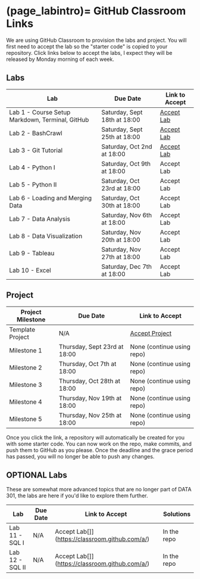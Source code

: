 (page_labintro)=
GitHub Classroom Links
=======================

<head>
	<base target="_blank">
</head>

We are using GitHub Classroom to provision the labs and project. 
You will first need to accept the lab so the "starter code" is copied to your repository.
Click links below to accept the labs, I expect they will be released by Monday morning of each week.

## Labs
| Lab                                             | Due Date                      | Link to Accept                                        |
|-------------------------------------------------|-------------------------------|-------------------------------------------------------|
| Lab 1 - Course Setup Markdown, Terminal, GitHub | Saturday, Sept 18th at 18:00 | [Accept Lab](https://classroom.github.com/a/e_jTvuMI) |
| Lab 2 - BashCrawl                               | Saturday, Sept 25th at 18:00 | [Accept Lab](https://classroom.github.com/a/1TPS2K-i) |
| Lab 3 - Git Tutorial                            | Saturday, Oct 2nd at 18:00   | [Accept Lab](https://classroom.github.com/a/GbriOWrn) |
| Lab 4 - Python I                                | Saturday, Oct 9th at 18:00   | Accept Lab[](https://classroom.github.com/a/frtdg-Dw) |
| Lab 5 - Python II                               | Saturday, Oct 23rd at 18:00  | Accept Lab[](https://classroom.github.com/a/YLCPvZWw) |
| Lab 6 - Loading and Merging Data                | Saturday, Oct 30th at 18:00  | Accept Lab[](https://classroom.github.com/a/EPwsZ0qF) |
| Lab 7 - Data Analysis                           | Saturday, Nov 6th at 18:00   | Accept Lab[](https://classroom.github.com/a/16ksGqJ4) |
| Lab 8 - Data Visualization                      | Saturday, Nov 20th at 18:00  | Accept Lab[](https://classroom.github.com/a/XGtNurl3) |
| Lab 9 - Tableau                                 | Saturday, Nov 27th at 18:00  | Accept Lab[](https://classroom.github.com/a/FQiLf1me) |
| Lab 10 - Excel                                  | Saturday, Dec 7th at 18:00   | Accept Lab[](https://classroom.github.com/a/tQIAYH2E) |

## Project

| Project Milestone | Due Date                     | Link to Accept                                    |
|-------------------|------------------------------|---------------------------------------------------|
| Template Project  | N/A                          | [Accept Project](https://classroom.github.com/g/PGWcWDsr) |
| Milestone 1       | Thursday, Sept 23rd at 18:00 | None (continue using repo)                        |
| Milestone 2       | Thursday, Oct 7th at 18:00   | None (continue using repo)                        |
| Milestone 3       | Thursday, Oct 28th at 18:00  | None (continue using repo)                        |
| Milestone 4       | Thursday, Nov 19th at 18:00  | None (continue using repo)                        |
| Milestone 5       | Thursday, Nov 25th at 18:00  | None (continue using repo)                        |

Once you click the link, a repository will automatically be created for you with some starter code.
You can now work on the repo, make commits, and push them to GitHub as you please. 
Once the deadline and the grace period has passed, you will no longer be able to push any changes.

## OPTIONAL Labs

These are somewhat more advanced topics that are no longer part of DATA 301, the labs are here if you'd like to explore them further.

| Lab             | Due Date | Link to Accept                                 | Solutions   |
|-----------------|----------|------------------------------------------------|-------------|
| Lab 11 - SQL I  | N/A      | Accept Lab[]](https://classroom.github.com/a/) | In the repo |
| Lab 12 - SQL II | N/A      | Accept Lab[]](https://classroom.github.com/a/) | In the repo |
